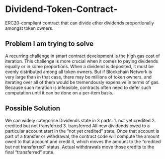 # Dividend-Token-Contract-
ERC20-compliant contract that can divide ether dividends proportionally amongst token owners.

## Problem I am trying to solve
A recurring challenge in smart contract development is the high gas cost of iteration. This challenge is more crucial when it comes to paying dividends equally or in some proportions. When a dividend is deposited, it must be evenly distributed among all token owners. But if Blockchain Network is very large than in that case, there may be millions of token owners, and iterating over all of them would be tremendously expensive in terms of gas. Because such iteration is infeasible, contracts often need to defer such computation until it can be done on a per-item basis.

## Possible Solution
We can widely categorise Dividends state in 3 parts:
    1. not yet credited
    2. credited but not transferred
    3. transferred
All new dividends owed to a particular account start in the “not yet credited” state. Once that account is part of a transfer or withdrawal, the contract code will compute the amount owed to that account and credit it, which moves the amount to the “credited but not transferred” status. Actual withdrawals move those credits to the final “transferred” state.




